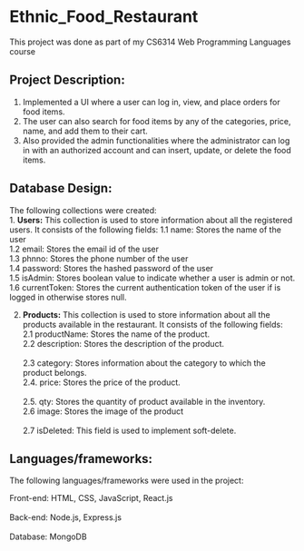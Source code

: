 # Ethnic_Food_Restaurant
This project was done as part of my CS6314 Web Programming Languages course

## Project Description:
1. Implemented a UI where a user can log in, view, and place orders for food items.
2. The user can also search for food items by any of the categories, price, name, and add them to their cart.
3. Also provided the admin functionalities where the administrator can log in with an authorized account and can insert, update, or delete the food items.

## Database Design:
The following collections were created:<br />                                                                                  1. <strong>Users:</strong> This collection is used to store information about all the registered users. It consists of the following fields:
1.1 name: Stores the name of the user <br />
1.2 email: Stores the email id of the user<br /> 
1.3 phnno: Stores the phone number of the user<br /> 
1.4 password: Stores the hashed password of the user<br /> 
1.5 isAdmin: Stores boolean value to indicate whether a user is admin or not.<br />
1.6 currentToken: Stores the current authentication token of the user if is logged in otherwise stores null.<br /> 

2. <strong>Products:</strong> This collection is used to store information about all the products available in the restaurant. It consists of the following fields:<br /> 
2.1 productName: Stores the name of the product.<br /> 
2.2 description: Stores the description of the product.<br />  
2.3 category: Stores information about the category to which the product belongs.<br />
2.4. price: Stores the price of the product.<br />  
2.5. qty: Stores the quantity of product available in the inventory.<br /> 
2.6 image: Stores the image of the product<br />  
2.7 isDeleted: This field is used to implement soft-delete.<br />  

## Languages/frameworks:
The following languages/frameworks were used in the project: <br />  

Front-end: HTML, CSS, JavaScript, React.js  <br />  
Back-end: Node.js, Express.js <br />  
Database: MongoDB <br />  


